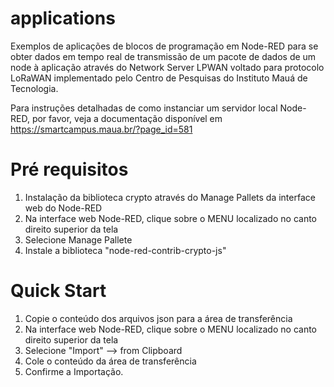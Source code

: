 # applications
Exemplos de aplicações de blocos de programação em Node-RED para se obter dados em tempo real de transmissão de um pacote de dados de um node à aplicação através do Network Server LPWAN voltado para protocolo LoRaWAN implementado pelo Centro de Pesquisas do Instituto Mauá de Tecnologia. 

Para instruções detalhadas de como instanciar um servidor local Node-RED, por favor, veja a documentação disponível em https://smartcampus.maua.br/?page_id=581

# Pré requisitos
1. Instalação da biblioteca crypto através do Manage Pallets da interface web do Node-RED
2. Na interface web Node-RED, clique sobre o MENU localizado no canto direito superior da tela
3. Selecione Manage Pallete
4. Instale a biblioteca "node-red-contrib-crypto-js"


# Quick Start
1. Copie o conteúdo dos arquivos json para a área de transferência
2. Na interface web Node-RED, clique sobre o MENU localizado no canto direito superior da tela
3. Selecione "Import" --> from Clipboard
4. Cole o conteúdo da área de transferência
5. Confirme a Importação. 

